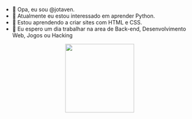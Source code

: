 - 👋 Opa, eu sou @jotaven.
- 👀 Atualmente eu estou interessado em aprender Python.
- 🌱 Estou aprendendo a criar sites com HTML e CSS.
- 💞️ Eu espero um dia trabalhar na area de Back-end, Desenvolvimento Web, Jogos ou Hacking

<div align=center>
  <a href="https://github.com/jotaven">
  <img height="180em" src="https://github-readme-stats.vercel.app/api/top-langs/?username=jotaven&layout=compact&langs_count=7&theme=dracula"/>
</div>

<!---
jotaven/jotaven is a ✨ special ✨ repository because its `README.md` (this file) appears on your GitHub profile.
You can click the Preview link to take a look at your changes.
--->
